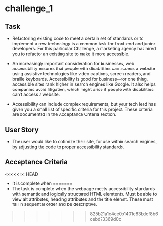 # challenge_1

## Task

- Refactoring existing code to meet a certain set of standards or to implement a new technology is a common task for front-end and junior developers. For this particular Challenge, a marketing agency has hired you to refactor an existing site to make it more accessible.

- An increasingly important consideration for businesses, web accessibility ensures that people with disabilities can access a website using assistive technologies like video captions, screen readers, and braille keyboards. Accessibility is good for business—for one thing, accessible sites rank higher in search engines like Google. It also helps companies avoid litigation, which might arise if people with disabilities can't access a website.

- Accessibility can include complex requirements, but your tech lead has given you a small list of specific criteria for this project. These criteria are documented in the Acceptance Criteria section.

## User Story

- The user would like to optimize their site, for use within search engines, by adjusting the code to proper accessibility standards.

## Acceptance Criteria

<<<<<<< HEAD
- It is complete when
=======
- The task is complete when the webpage meets accessibility standards with semantic and logically structured HTML elemtents. Must be able to view alt attributes, heading attributes and the title elemnt. These must fall in sequential order and be descriptive.
>>>>>>> 825b21a1c4ce0b1401e83bdcf8b6cebd73369d0c

